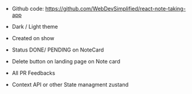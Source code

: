 - Github code: https://github.com/WebDevSimplified/react-note-taking-app



- Dark / Light theme
- Created on show
- Status DONE/ PENDING on NoteCard
- Delete button on landing page on Note card
- All PR Feedbacks
- Context API or other State managment zustand


